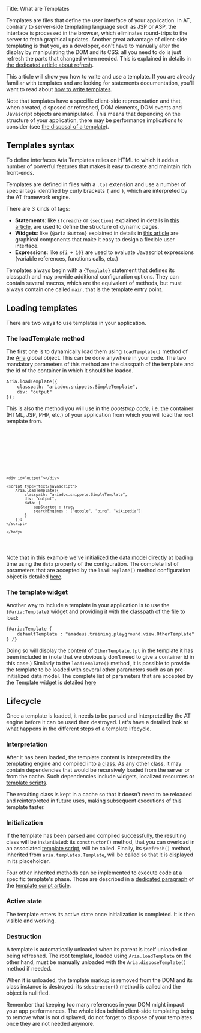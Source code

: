 Title: What are Templates


Templates are files that define the user interface of your application.  In AT, contrary to server-side templating language such as JSP or ASP, the interface is processed in the browser, which eliminates round-trips to the server to fetch graphical updates.  Another great advantage of client-side templating is that you, as a developer, don't have to manually alter the display by manipulating the DOM and its CSS: all you need to do is just refresh the parts that changed when needed. This is explained in details in [the dedicated article about refresh](refresh).

This article will show you how to write and use a template. If you are already familiar with templates and are looking for statements documentation, you'll want to read about [how to write templates](writing_templates).

Note that templates have a specific client-side representation and that, when created, disposed or refreshed, DOM elements, DOM events and Javascript objects are manipulated. This means that depending on the structure of your application, there may be performance implications to consider (see [the disposal of a template](#destruction)).

## Templates syntax

To define interfaces Aria Templates relies on HTML to which it adds a number of powerful features that makes it easy to create and maintain rich front-ends.

Templates are defined in files with a `.tpl` extension and use a number of special tags identified by curly brackets `{` and `}`, which are interpreted by the AT framework engine.

There are 3 kinds of tags:

* **Statements**: like `{foreach}` or `{section}` explained in details in [this article](writing_templates), are used to define the structure of dynamic pages.
* **Widgets**: like `{@aria:Button}` explained in details in [ this article](the_widgets_collection) are graphical components that make it easy to design a flexible user interface.
* **Expressions**: like `${i + 10}` are used to evaluate Javascript expressions (variable references, functions calls, etc.)

Templates always begin with a `{Template}` statement that defines its classpath and may provide additional configuration options.  They can contain several macros, which are the equivalent of methods, but must always contain one called `main`, that is the template entry point.
<script src='http://snippets.ariatemplates.com/snippets/github.com/ariatemplates/documentation-code/%VERSION%/snippets/templates/fibo/Fibonacci.tpl?lang=at'></script>

## Loading templates

There are two ways to use templates in your application.

### The loadTemplate method

The first one is to dynamically load them using `loadTemplate()` method of the [Aria](the_aria_singleton) global object.  This can be done anywhere in your code.  The two mandatory parameters of this method are the classpath of the template and the id of the container in which it should be loaded.

<div data-sample="hardcoded"><code><pre>
Aria.loadTemplate({
    classpath: "ariadoc.snippets.SimpleTemplate",
    div: "output"
});
</code></pre></div>

This is also the method you will use in the _bootstrap code_, i.e. the container (HTML, JSP, PHP, etc.) of your application from which you will load the root template from.

<div data-sample="hardcoded"><code><pre>
<DOCTYPE html PUBLIC "-//W3C//DTD XHTML 1.0 Strict//EN" "http://www.w3.org/TR/xhtml1/DTD/xhtml1-strict.dtd">
<html xmlns="http://www.w3.org/1999/xhtml" xml:lang="en" lang="en">
    <head>
        <script type="text/javascript" src="/my-webapp/aria/aria-templates-1.1-SNAPSHOT.js"></script>
        <script type="text/javascript" src="/my-webapp/css/atdefskin-1.1-SNAPSHOT.js"></script>
    </head>
    <body>
    
    <div id="output"></div>
    
    <script type="text/javascript">
        Aria.loadTemplate({
            classpath: "ariadoc.snippets.SimpleTemplate",
            div: "output",
            data: {
                appStarted : true,
                searchEngines : ["google", "bing", "wikipedia"]
            } 
        });
    </script>
    
    </body>
</html>
</code></pre></div>

Note that in this example we've initialized the [data model](data_model_and_data_binding) directly at loading time using the `data` property of the configuration.  The complete list of parameters that are accepted by the `loadTemplate()` method configuration object is detailed [here](http://ariatemplates.com/api/#aria.templates.CfgBeans:LoadTemplateCfg).

### The template widget

Another way to include a template in your application is to use the `{@aria:Template}` widget and providing it with the classpath of the file to load:


<div data-sample="hardcoded"><code><pre>
{@aria:Template {
    defaultTemplate : "amadeus.training.playground.view.OtherTemplate"
} /}
</code></pre></div>

Doing so will display the content of `OtherTemplate.tpl` in the template it has been included in (note that we obviously don't need to give a container id in this case.)  Similarly to the `loadTemplate()` method, it is possible to provide the template to be loaded with several other parameters such as an pre-initialized data model.  The complete list of parameters that are accepted by the Template widget is detailed [here](http://ariatemplates.com/api/#aria.widgets.CfgBeans:TemplateCfg)

## Lifecycle

Once a template is loaded, it needs to be parsed and interpreted by the AT engine before it can be used then destroyed.  Let's have a detailed look at what happens in the different steps of a template lifecycle.

### Interpretation

After it has been loaded, the template content is interpreted by the templating engine and compiled into [a class](aria_templates_classes).  As any other class, it may contain dependencies that would be recursively loaded from the server or from the cache. Such dependencies include widgets, localized resources or [template scripts](aria_templates_scripts).

The resulting class is kept in a cache so that it doesn't need to be reloaded and reinterpreted in future uses, making subsequent executions of this template faster.

### Initialization

If the template has been parsed and compiled successfully, the resulting class will be instantiated: its `constructor()` method, that you can overload in an associated [template script](template_scripts), will be called.  Finally, its `$refresh()` method, inherited from `aria.templates.Template`, will be called so that it is displayed in its placeholder.

Four other inherited methods can be implemented to execute code at a specific template's phase.  Those are described in a [dedicated paragraph](template_scripts#intercepting-template-lifecycle-phases) of the [template script article](template_scripts).

### Active state

The template enters its active state once initialization is completed.  It is then visible and working.

### Destruction

A template is automatically unloaded when its parent is itself unloaded or being refreshed. The root template, loaded using `Aria.loadTemplate` on the other hand, must be manually unloaded with the `Aria.disposeTemplate()` method if needed.

When it is unloaded, the template markup is removed from the DOM and its class instance is destroyed: its `$destructor()` method is called and the object is nullified.

Remember that keeping too many references in your DOM might impact your app performances.  The whole idea behind client-side templating being to remove what is not displayed, do not forget to dispose of your templates once they are not needed anymore.